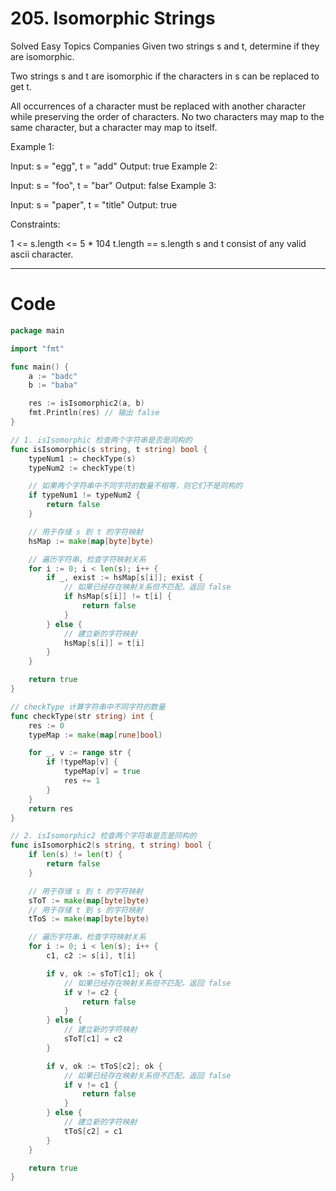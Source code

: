 # 205. Isomorphic Strings
Solved
Easy
Topics
Companies
Given two strings s and t, determine if they are isomorphic.

Two strings s and t are isomorphic if the characters in s can be replaced to get t.

All occurrences of a character must be replaced with another character while preserving the order of characters. No two characters may map to the same character, but a character may map to itself.

Example 1:

Input: s = "egg", t = "add"
Output: true
Example 2:

Input: s = "foo", t = "bar"
Output: false
Example 3:

Input: s = "paper", t = "title"
Output: true

Constraints:

1 <= s.length <= 5 * 104
t.length == s.length
s and t consist of any valid ascii character.

---

# Code
```go
package main

import "fmt"

func main() {
	a := "badc"
	b := "baba"

	res := isIsomorphic2(a, b)
	fmt.Println(res) // 输出 false
}

// 1. isIsomorphic 检查两个字符串是否是同构的
func isIsomorphic(s string, t string) bool {
	typeNum1 := checkType(s)
	typeNum2 := checkType(t)

	// 如果两个字符串中不同字符的数量不相等，则它们不是同构的
	if typeNum1 != typeNum2 {
		return false
	}

	// 用于存储 s 到 t 的字符映射
	hsMap := make(map[byte]byte)

	// 遍历字符串，检查字符映射关系
	for i := 0; i < len(s); i++ {
		if _, exist := hsMap[s[i]]; exist {
			// 如果已经存在映射关系但不匹配，返回 false
			if hsMap[s[i]] != t[i] {
				return false
			}
		} else {
			// 建立新的字符映射
			hsMap[s[i]] = t[i]
		}
	}

	return true
}

// checkType 计算字符串中不同字符的数量
func checkType(str string) int {
	res := 0
	typeMap := make(map[rune]bool)

	for _, v := range str {
		if !typeMap[v] {
			typeMap[v] = true
			res += 1
		}
	}
	return res
}

// 2. isIsomorphic2 检查两个字符串是否是同构的
func isIsomorphic2(s string, t string) bool {
	if len(s) != len(t) {
		return false
	}

	// 用于存储 s 到 t 的字符映射
	sToT := make(map[byte]byte)
	// 用于存储 t 到 s 的字符映射
	tToS := make(map[byte]byte)

	// 遍历字符串，检查字符映射关系
	for i := 0; i < len(s); i++ {
		c1, c2 := s[i], t[i]

		if v, ok := sToT[c1]; ok {
			// 如果已经存在映射关系但不匹配，返回 false
			if v != c2 {
				return false
			}
		} else {
			// 建立新的字符映射
			sToT[c1] = c2
		}

		if v, ok := tToS[c2]; ok {
			// 如果已经存在映射关系但不匹配，返回 false
			if v != c1 {
				return false
			}
		} else {
			// 建立新的字符映射
			tToS[c2] = c1
		}
	}

	return true
}
```